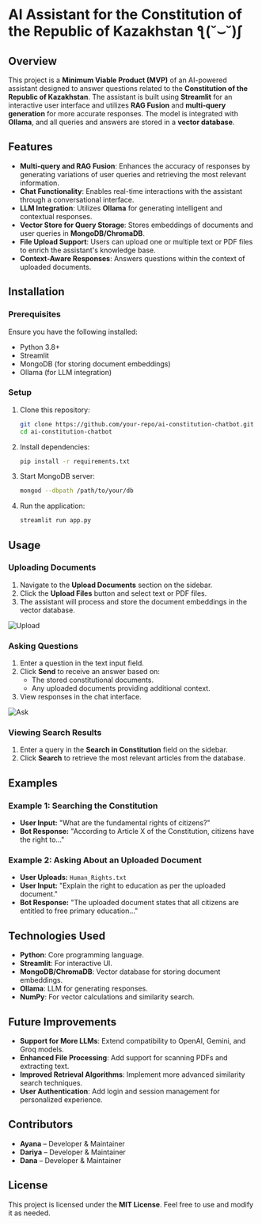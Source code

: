 # AI Assistant for the Constitution of the Republic of Kazakhstan ƪ(˘⌣˘)ʃ

## Overview
This project is a **Minimum Viable Product (MVP)** of an AI-powered assistant designed to answer questions related to the **Constitution of the Republic of Kazakhstan**. The assistant is built using **Streamlit** for an interactive user interface and utilizes **RAG Fusion** and **multi-query generation** for more accurate responses. The model is integrated with **Ollama**, and all queries and answers are stored in a **vector database**.

## Features
- **Multi-query and RAG Fusion**: Enhances the accuracy of responses by generating variations of user queries and retrieving the most relevant information.
- **Chat Functionality**: Enables real-time interactions with the assistant through a conversational interface.
- **LLM Integration**: Utilizes **Ollama** for generating intelligent and contextual responses.
- **Vector Store for Query Storage**: Stores embeddings of documents and user queries in **MongoDB/ChromaDB**.
- **File Upload Support**: Users can upload one or multiple text or PDF files to enrich the assistant's knowledge base.
- **Context-Aware Responses**: Answers questions within the context of uploaded documents.

## Installation
### Prerequisites
Ensure you have the following installed:
- Python 3.8+
- Streamlit
- MongoDB (for storing document embeddings)
- Ollama (for LLM integration)

### Setup
1. Clone this repository:
   ```bash
   git clone https://github.com/your-repo/ai-constitution-chatbot.git
   cd ai-constitution-chatbot
   ```
2. Install dependencies:
   ```bash
   pip install -r requirements.txt
   ```
3. Start MongoDB server:
   ```bash
   mongod --dbpath /path/to/your/db
   ```
4. Run the application:
   ```bash
   streamlit run app.py
   ```

## Usage
### Uploading Documents
1. Navigate to the **Upload Documents** section on the sidebar.
2. Click the **Upload Files** button and select text or PDF files.
3. The assistant will process and store the document embeddings in the vector database.
   
![Upload](images/.draganddrop.png)


### Asking Questions
1. Enter a question in the text input field.
2. Click **Send** to receive an answer based on:
   - The stored constitutional documents.
   - Any uploaded documents providing additional context.
3. View responses in the chat interface.
   
![Ask](images/.ask_chat.png)

### Viewing Search Results
1. Enter a query in the **Search in Constitution** field on the sidebar.
2. Click **Search** to retrieve the most relevant articles from the database.

## Examples
### Example 1: Searching the Constitution
- **User Input:** "What are the fundamental rights of citizens?"
- **Bot Response:** "According to Article X of the Constitution, citizens have the right to..."

### Example 2: Asking About an Uploaded Document
- **User Uploads:** `Human_Rights.txt`
- **User Input:** "Explain the right to education as per the uploaded document."
- **Bot Response:** "The uploaded document states that all citizens are entitled to free primary education..."

## Technologies Used
- **Python**: Core programming language.
- **Streamlit**: For interactive UI.
- **MongoDB/ChromaDB**: Vector database for storing document embeddings.
- **Ollama**: LLM for generating responses.
- **NumPy**: For vector calculations and similarity search.

## Future Improvements
- **Support for More LLMs**: Extend compatibility to OpenAI, Gemini, and Groq models.
- **Enhanced File Processing**: Add support for scanning PDFs and extracting text.
- **Improved Retrieval Algorithms**: Implement more advanced similarity search techniques.
- **User Authentication**: Add login and session management for personalized experience.

## Contributors
- **Ayana** – Developer & Maintainer
- **Dariya** – Developer & Maintainer
- **Dana** – Developer & Maintainer

## License
This project is licensed under the **MIT License**. Feel free to use and modify it as needed.
